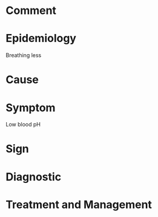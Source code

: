 # Comment

# Epidemiology

Breathing less

# Cause

# Symptom

Low blood pH

# Sign

# Diagnostic

# Treatment and Management
